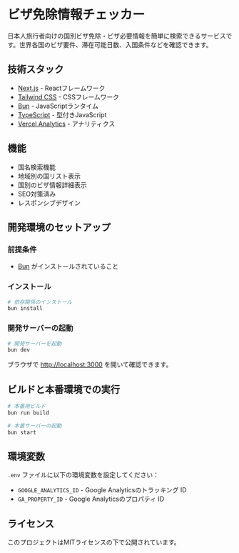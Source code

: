 # ビザ免除情報チェッカー

日本人旅行者向けの国別ビザ免除・ビザ必要情報を簡単に検索できるサービスです。世界各国のビザ要件、滞在可能日数、入国条件などを確認できます。

## 技術スタック

- [Next.js](https://nextjs.org/) - Reactフレームワーク
- [Tailwind CSS](https://tailwindcss.com/) - CSSフレームワーク
- [Bun](https://bun.sh/) - JavaScriptランタイム
- [TypeScript](https://www.typescriptlang.org/) - 型付きJavaScript
- [Vercel Analytics](https://vercel.com/analytics) - アナリティクス

## 機能

- 国名検索機能
- 地域別の国リスト表示
- 国別のビザ情報詳細表示
- SEO対策済み
- レスポンシブデザイン

## 開発環境のセットアップ

### 前提条件

- [Bun](https://bun.sh/) がインストールされていること

### インストール

```bash
# 依存関係のインストール
bun install
```

### 開発サーバーの起動

```bash
# 開発サーバーを起動
bun dev
```

ブラウザで [http://localhost:3000](http://localhost:3000) を開いて確認できます。

## ビルドと本番環境での実行

```bash
# 本番用ビルド
bun run build

# 本番サーバーの起動
bun start
```

## 環境変数

`.env` ファイルに以下の環境変数を設定してください：

- `GOOGLE_ANALYTICS_ID` - Google Analyticsのトラッキング ID
- `GA_PROPERTY_ID` - Google Analyticsのプロパティ ID

## ライセンス

このプロジェクトはMITライセンスの下で公開されています。
